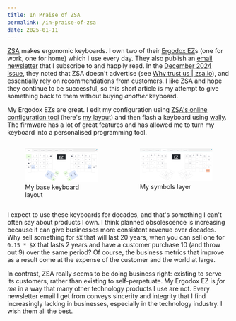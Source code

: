 ```yaml
---
title: In Praise of ZSA
permalink: /in-praise-of-zsa
date: 2025-01-11
---
```


[ZSA](https://www.zsa.io) makes ergonomic keyboards.
I own two of their [Ergodox EZ](https://ergodox-ez.com/)s (one for work, one for home) which I use every day.
They also publish an [email newsletter](https://www.zsa.io/the-ergo) that I subscribe to and happily read.
In the [December 2024 issue](https://mailchi.mp/zsa/the-ergo-75), they noted that ZSA doesn't advertise (see [Why trust us | zsa.io](https://www.zsa.io/trust)), and essentially rely on recommendations from customers.
I like ZSA and hope they continue to be successful, so this short article is my attempt to give something back to them without buying *another* keyboard.

My Ergodox EZs are great. I edit my configuration using
[ZSA's online configuration tool](https://configure.zsa.io/)
(here's [my layout](https://configure.zsa.io/ergodox-ez/layouts/60G6R/latest/0))
and then flash a keyboard using [wally](https://github.com/zsa/wally).
The firmware has a lot of great features and has allowed me to turn my keyboard into a personalised programming tool.

<div style="display: flex; flex-direction: row; gap: 1rem;">
<figure>
<a href="./images/zsa-1.png"><img src="./images/zsa-1.png"></a>
<figcaption>My base keyboard layout</figcaption>
</figure>
<figure>
<a href="./images/zsa-2.png"><img src="./images/zsa-2.png"></a>
<figcaption>My symbols layer</figcaption>
</figure>
</div>

I expect to use these keyboards for decades, and that's something I can't often say about products I own.
I think planned obsolescence is increasing because it can give businesses more consistent revenue over decades.
Why sell something for `$X` that will last 20 years, when you can sell one for `0.15 * $X` that lasts 2 years and have a customer purchase 10 (and throw out 9) over the same period?
Of course, the business metrics that improve as a result come at the expense of the customer and the world at large.

In contrast, ZSA really seems to be doing business right: existing to serve its customers, rather than existing to self-perpetuate.
My Ergodox EZ is *for me* in a way that many other technology products I use are not.
Every newsletter email I get from conveys sincerity and integrity that I find increasingly lacking in businesses, especially in the technology industry.
I wish them all the best.
